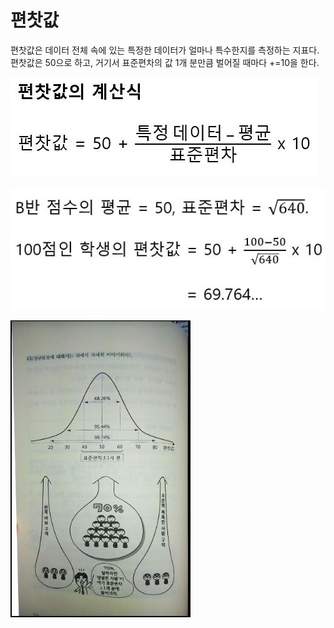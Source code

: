 # 편찻값

편찻값은 데이터 전체 속에 있는 특정한 데이터가 얼마나 특수한지를 측정하는 지표다. 편찻값은 50으로 하고, 거기서 표준편차의 값 1개 분만큼 벌어질 때마다 +=10을 한다. 

![](./Figure/Deviation_Score1.JPG)

![](./Figure/Deviation_Score2.JPG)

![](./Figure/Deviation_Score3.JPG)